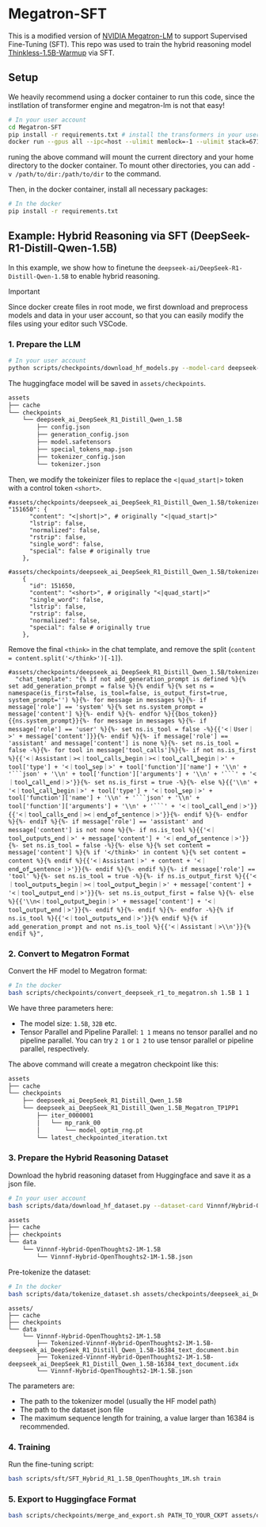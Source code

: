 # Megatron-SFT

This is a modified version of [NVIDIA Megatron-LM](https://github.com/NVIDIA/Megatron-LM) to support Supervised Fine-Tuning (SFT). This repo was used to train the hybrid reasoning model [Thinkless-1.5B-Warmup](https://huggingface.co/Vinnnf/Thinkless-1.5B-Warmup) via SFT.

## Setup

We heavily recommend using a docker container to run this code, since the instllation of transformer engine and megatron-lm is not that easy!

```bash
# In your user account
cd Megatron-SFT
pip install -r requirements.txt # install the transformers in your user account
docker run --gpus all --ipc=host --ulimit memlock=-1 --ulimit stack=67108864 -v "$PWD":"$PWD" -v $HOME:$HOME -w "$PWD" -it --rm nvcr.io/nvidia/pytorch:24.12-py3 
```

runing the above command will mount the current directory and your home directory to the docker container. To mount other directories, you can add `-v /path/to/dir:/path/to/dir` to the command.

Then, in the docker container, install all necessary packages:

```bash
# In the docker
pip install -r requirements.txt
```

## Example: Hybrid Reasoning via SFT (DeepSeek-R1-Distill-Qwen-1.5B)

In this example, we show how to finetune the ``deepseek-ai/DeepSeek-R1-Distill-Qwen-1.5B`` to enable hybrid reasoning. 

> [!IMPORTANT]
> Since docker create files in root mode, we first download and preprocess models and data in your user account, so that you can easily modify the files using your editor such VSCode.

### 1. Prepare the LLM

```bash
# In your user account 
python scripts/checkpoints/download_hf_models.py --model-card deepseek-ai/DeepSeek-R1-Distill-Qwen-1.5B
```
The huggingface model will be saved in `assets/checkpoints`.
```bash
assets
├── cache
└── checkpoints
    └── deepseek_ai_DeepSeek_R1_Distill_Qwen_1.5B
        ├── config.json
        ├── generation_config.json
        ├── model.safetensors
        ├── special_tokens_map.json
        ├── tokenizer_config.json
        └── tokenizer.json
```

Then, we modify the tokeinizer files to replace the `<|quad_start|>` token with a control token `<short>`. 
```
#assets/checkpoints/deepseek_ai_DeepSeek_R1_Distill_Qwen_1.5B/tokenizer_config.json
"151650": {
      "content": "<|short|>", # originally "<|quad_start|>"
      "lstrip": false,
      "normalized": false,
      "rstrip": false,
      "single_word": false,
      "special": false # originally true
    },
```

```
#assets/checkpoints/deepseek_ai_DeepSeek_R1_Distill_Qwen_1.5B/tokenizer.json
    {
      "id": 151650,
      "content": "<short>", # originally "<|quad_start|>"
      "single_word": false,
      "lstrip": false,
      "rstrip": false,
      "normalized": false,
      "special": false # originally true
    },
```

Remove the final `<think>` in the chat template, and remove the split (`content = content.split('</think>')[-1]`).
```
#assets/checkpoints/deepseek_ai_DeepSeek_R1_Distill_Qwen_1.5B/tokenizer_config.json
  "chat_template": "{% if not add_generation_prompt is defined %}{% set add_generation_prompt = false %}{% endif %}{% set ns = namespace(is_first=false, is_tool=false, is_output_first=true, system_prompt='') %}{%- for message in messages %}{%- if message['role'] == 'system' %}{% set ns.system_prompt = message['content'] %}{%- endif %}{%- endfor %}{{bos_token}}{{ns.system_prompt}}{%- for message in messages %}{%- if message['role'] == 'user' %}{%- set ns.is_tool = false -%}{{'<｜User｜>' + message['content']}}{%- endif %}{%- if message['role'] == 'assistant' and message['content'] is none %}{%- set ns.is_tool = false -%}{%- for tool in message['tool_calls']%}{%- if not ns.is_first %}{{'<｜Assistant｜><｜tool▁calls▁begin｜><｜tool▁call▁begin｜>' + tool['type'] + '<｜tool▁sep｜>' + tool['function']['name'] + '\\n' + '```json' + '\\n' + tool['function']['arguments'] + '\\n' + '```' + '<｜tool▁call▁end｜>'}}{%- set ns.is_first = true -%}{%- else %}{{'\\n' + '<｜tool▁call▁begin｜>' + tool['type'] + '<｜tool▁sep｜>' + tool['function']['name'] + '\\n' + '```json' + '\\n' + tool['function']['arguments'] + '\\n' + '```' + '<｜tool▁call▁end｜>'}}{{'<｜tool▁calls▁end｜><｜end▁of▁sentence｜>'}}{%- endif %}{%- endfor %}{%- endif %}{%- if message['role'] == 'assistant' and message['content'] is not none %}{%- if ns.is_tool %}{{'<｜tool▁outputs▁end｜>' + message['content'] + '<｜end▁of▁sentence｜>'}}{%- set ns.is_tool = false -%}{%- else %}{% set content = message['content'] %}{% if '</think>' in content %}{% set content = content %}{% endif %}{{'<｜Assistant｜>' + content + '<｜end▁of▁sentence｜>'}}{%- endif %}{%- endif %}{%- if message['role'] == 'tool' %}{%- set ns.is_tool = true -%}{%- if ns.is_output_first %}{{'<｜tool▁outputs▁begin｜><｜tool▁output▁begin｜>' + message['content'] + '<｜tool▁output▁end｜>'}}{%- set ns.is_output_first = false %}{%- else %}{{'\\n<｜tool▁output▁begin｜>' + message['content'] + '<｜tool▁output▁end｜>'}}{%- endif %}{%- endif %}{%- endfor -%}{% if ns.is_tool %}{{'<｜tool▁outputs▁end｜>'}}{% endif %}{% if add_generation_prompt and not ns.is_tool %}{{'<｜Assistant｜>\\n'}}{% endif %}",
```


### 2. Convert to Megatron Format

Convert the HF model to Megatron format:
```bash
# In the docker
bash scripts/checkpoints/convert_deepseek_r1_to_megatron.sh 1.5B 1 1 
```
We have three parameters here: 
* The model size: `1.5B`, `32B` etc.
* Tensor Parallel and Pipeline Parallel: `1 1` means no tensor parallel and no pipeline parallel. You can try `2 1` or `1 2` to use tensor parallel or pipeline parallel, respectively.

The above command will create a megatron checkpoint like this:
```bash
assets
├── cache
└── checkpoints
    ├── deepseek_ai_DeepSeek_R1_Distill_Qwen_1.5B
    └── deepseek_ai_DeepSeek_R1_Distill_Qwen_1.5B_Megatron_TP1PP1
        ├── iter_0000001
        │   └── mp_rank_00
        │       └── model_optim_rng.pt
        └── latest_checkpointed_iteration.txt
```

### 3. Prepare the Hybrid Reasoning Dataset

Download the hybrid reasoning dataset from Huggingface and save it as a json file. 
```bash
# In your user account
bash scripts/data/download_hf_dataset.py --dataset-card Vinnnf/Hybrid-OpenThoughts2-1M-1.5B
```
```bash
assets
├── cache
├── checkpoints
└── data
    └── Vinnnf-Hybrid-OpenThoughts2-1M-1.5B
        └── Vinnnf-Hybrid-OpenThoughts2-1M-1.5B.json
```

Pre-tokenize the dataset:
```bash
# In the docker
bash scripts/data/tokenize_dataset.sh assets/checkpoints/deepseek_ai_DeepSeek_R1_Distill_Qwen_1.5B assets/data/Vinnnf-Hybrid-OpenThoughts2-1M-1.5B/Vinnnf-Hybrid-OpenThoughts2-1M-1.5B.json 16384
```
```
assets/
├── cache
├── checkpoints
└── data
    └── Vinnnf-Hybrid-OpenThoughts2-1M-1.5B
        ├── Tokenized-Vinnnf-Hybrid-OpenThoughts2-1M-1.5B-deepseek_ai_DeepSeek_R1_Distill_Qwen_1.5B-16384_text_document.bin
        ├── Tokenized-Vinnnf-Hybrid-OpenThoughts2-1M-1.5B-deepseek_ai_DeepSeek_R1_Distill_Qwen_1.5B-16384_text_document.idx
        └── Vinnnf-Hybrid-OpenThoughts2-1M-1.5B.json
```
The parameters are:
* The path to the tokenizer model (usually the HF model path)
* The path to the dataset json file
* The maximum sequence length for training, a value larger than 16384 is recommended.


### 4. Training

Run the fine-tuning script:
```bash 
bash scripts/sft/SFT_Hybrid_R1_1.5B_OpenThoughts_1M.sh train
```

### 5. Export to Huggingface Format
```bash
bash scripts/checkpoints/merge_and_export.sh PATH_TO_YOUR_CKPT assets/checkpoints/deepseek_ai_DeepSeek_R1_Distill_Qwen_1.5B assets/checkpoints/export/Hybrid_R1_1.5B
```





